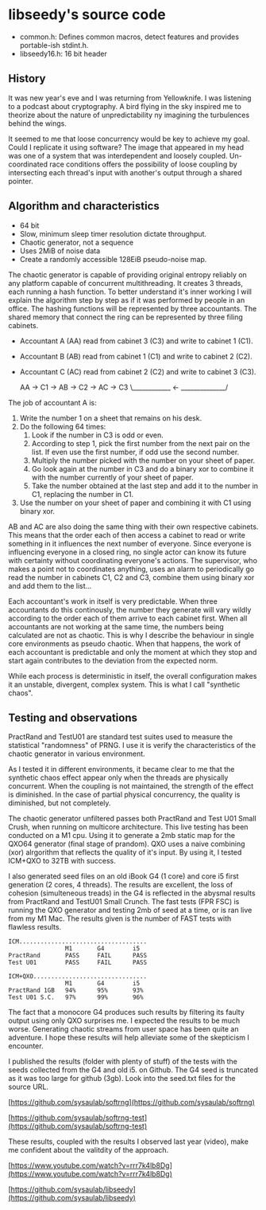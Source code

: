 # libseedy's source code

- common.h: Defines common macros, detect features and provides portable-ish stdint.h.
- libseedy16.h: 16 bit header 

## History

It was new year's eve and I was returning from Yellowknife. I was listening to a podcast about cryptography. A bird flying in the sky inspired me to theorize about the nature of unpredictability ny imagining the turbulences behind the wings.

It seemed to me that loose concurrency would be key to achieve my goal. Could I replicate it using software? The image that appeared in my head was one of a system that was interdependent and loosely coupled. Un-coordinated race conditions offers the possibility of loose coupling by intersecting each thread's input with another's output through a shared pointer.

## Algorithm and characteristics

- 64 bit
- Slow, minimum sleep timer resolution dictate throughput.
- Chaotic generator, not a sequence
- Uses 2MiB of noise data
- Create a randomly accessible 128EiB pseudo-noise map.

The chaotic generator is capable of providing original entropy reliably on any platform capable of concurrent multithreading. It creates 3 threads, each running a hash function. To better understand it's inner working I will explain the algorithm step by step as if it was performed by people in an office. The hashing functions will be represented by three accountants. The shared memory that connect the ring can be represented by three filing cabinets. 

- Accountant A (AA) read from cabinet 3 (C3) and write to cabinet 1 (C1).
- Accountant B (AB) read from cabinet 1 (C1) and write to cabinet 2 (C2).
- Accountant C (AC) read from cabinet 2 (C2) and write to cabinet 3 (C3).

    AA -> C1 -> AB -> C2 -> AC -> C3
    \\____________ <- ______________/

The job of accountant A is:

1. Write the number 1 on a sheet that remains on his desk.
2. Do the following 64 times:
    1. Look if the number in C3 is odd or even.
    2. According to step 1, pick the first number from the next pair on the list. If even use the first number, if odd use the second number.
    3. Multiply the number picked with the number on your sheet of paper.
    4. Go look again at the number in C3 and do a binary xor to combine it with the number currently of your sheet of paper.
    5. Take the number obtained at the last step and add it to the number in C1, replacing the number in C1.
3. Use the number on your sheet of paper and combining it with C1 using binary xor.

AB and AC are also doing the same thing with their own respective cabinets. This means that the order each of then access a cabinet to read or write something in it influences the next number of everyone. Since everyone is influencing everyone in a closed ring, no single actor can know its future with certainty without coordinating everyone's actions. The supervisor, who makes a point not to coordinates anything, uses an alarm to periodically go read the number in cabinets C1, C2 and C3, combine them using binary xor and add them to the list...

Each accountant's work in itself is very predictable. When three accountants do this continously, the number they generate will vary wildly according to the order each of them arrive to each cabinet first. When all accountants are not working at the same time, the numbers being calculated are not as chaotic. This is why I describe the behaviour in single core environments as pseudo chaotic. When that happens, the work of each accountant is predictable and only the moment at which they stop and start again contributes to the deviation from the expected norm.

While each process is deterministic in itself, the overall configuration makes it an unstable, divergent, complex system. This is what I call "synthetic chaos".

## Testing and observations

PractRand and TestU01 are standard test suites used to measure the 
statistical "randomness" of PRNG. I use it is verify the 
characteristics of the chaotic generator in various environment.

As I tested it in different environments, it became clear to me 
that the synthetic chaos effect appear only when the threads are 
physically concurrent. When the coupling is not maintained, the 
strength of the effect is diminished. In the case of partial 
physical concurrency, the quality is diminished, but not completely.

The chaotic generator unfiltered passes both PractRand and Test U01 
Small Crush, when running on multicore architecture. This live 
testing has been conducted on a M1 cpu. Using it to generate a 2mb 
static map for the QXO64 generator (final stage of prandom). QXO 
uses a naive combining (xor) alrgorithm that reflects the quality 
of it's input. By using it, I tested ICM+QXO to 32TB with success.

I also generated seed files on an old iBook G4 (1 core) and core 
i5 first generation (2 cores, 4 threads). The results are excellent, 
the loss of cohesion (simulteneous treads) in the G4 is reflected in 
the abysmal results from PractRand and TestU01 Small Crunch. The fast 
tests (FPR FSC) is running the QXO generator and testing 2mb of seed 
at a time, or is ran live from my M1 Mac. The results given is the 
number of FAST tests with flawless results.

    ICM....................................
                    M1       G4        i5
    PractRand       PASS     FAIL      PASS
    Test U01        PASS     FAIL      PASS
    
    ICM+QXO................................
                    M1       G4        i5
    PractRand 1GB   94%      95%       93%
    Test U01 S.C.   97%      99%       96%

The fact that a monocore G4 produces such results by filtering 
its faulty output using only QXO surprises me. I expected the 
results to be much worse. Generating chaotic streams from user 
space has been quite an adventure. I hope these results will 
help alleviate some of the skepticism I encounter.

I published the results (folder with plenty of stuff) of the tests 
with the seeds collected from the G4 and old i5. on Github. The G4 
seed is truncated as it was too large for github (3gb). Look into 
the seed.txt files for the source URL.

[https://github.com/sysaulab/softrng](https://github.com/sysaulab/softrng)

[https://github.com/sysaulab/softrng-test](https://github.com/sysaulab/softrng-test)

These results, coupled with the results I observed last year (video), 
make me confident about the valitdity of the approach.

[https://www.youtube.com/watch?v=rrr7k4lb8Dg](https://www.youtube.com/watch?v=rrr7k4lb8Dg)

[https://github.com/sysaulab/libseedy](https://github.com/sysaulab/libseedy)
